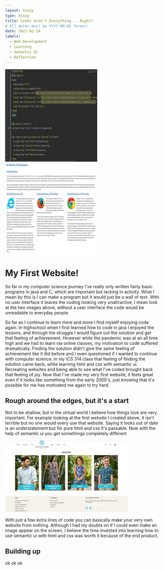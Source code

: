 ```yaml
---
layout: essay
type: essay
title: Looks Aren't Everything... Right?
# All dates must be YYYY-MM-DD format!
date: 2022-02-24
labels:
  - Web Development
  - Learning
  - Semantic Ui
  - Reflection
---
```


<img class="ui medium left floated image" src="../images/HTMLHistory.png">

<img class="ui medium left floated image" src="../images/History.png">

# My First Website!

So far in my computer science journey I've really only written fairly basic programs in java and C, which are important but lacking in activity. What I mean by this is I can make a program but it would just be a wall of text. With no user interface it leaves the coding looking very unattractive, I mean look at the two images above, without a user interface the code would be unreadable to everyday people.

So far as I continue to learn more and more I find myself enjoying code again. In highschool when I first learned how to code in java I enjoyed the lessons, and through the struggle I would figure out the solution and get that feeling of achievement. However while the pandemic was at an all time high and we had to learn via online classes, my motivation to code suffered dramatically. Finding the solution didn't give the same feeling of achievement like it did before and I even questioned if I wanted to continue with computer science. In my ICS 314 class that feeling of finding the solution came back, while learning html and css with semantic ui. Recreating websites and being able to see what I've coded brought back that feeling of joy. Now that I've made my very first website, it feels great even if it looks like something from the early 2000's, just knowing that it's possible for me has motivated me again to try hard.

## Rough around the edges, but it's a start

Not to be shallow, but in the virtual world I believe how things look are very important. For example looking at the first website I created above, it isn't terrible but no one would every use that website. Saying it looks out of date is an understatement but for pure html and css it's passable. Now with the help of semantic ui you get somethings completely different

<img class="ui large left floated image" src="../images/ToriRichard.png">

With just a few extra lines of code you can basically make your very own website from nothing. Although I had my doubts on if I could even make an image appear on the screen, I believe the time invested into learning how to use semantic ui with html and css was worth it because of the end product. 

## Building up

ok ok ok

